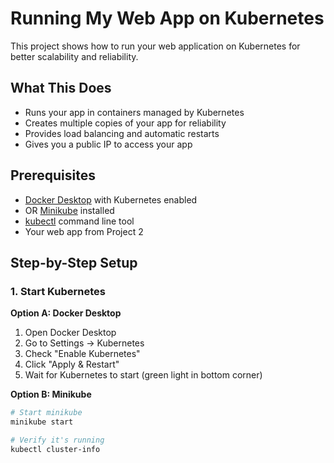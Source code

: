 # Running My Web App on Kubernetes

This project shows how to run your web application on Kubernetes for better scalability and reliability.

## What This Does
- Runs your app in containers managed by Kubernetes
- Creates multiple copies of your app for reliability
- Provides load balancing and automatic restarts
- Gives you a public IP to access your app

## Prerequisites
- [Docker Desktop](https://www.docker.com/products/docker-desktop) with Kubernetes enabled
- OR [Minikube](https://minikube.sigs.k8s.io/docs/start/) installed
- [kubectl](https://kubernetes.io/docs/tasks/tools/) command line tool
- Your web app from Project 2

## Step-by-Step Setup

### 1. Start Kubernetes

**Option A: Docker Desktop**
1. Open Docker Desktop
2. Go to Settings → Kubernetes
3. Check "Enable Kubernetes"
4. Click "Apply & Restart"
5. Wait for Kubernetes to start (green light in bottom corner)

**Option B: Minikube**
```bash
# Start minikube
minikube start

# Verify it's running
kubectl cluster-info